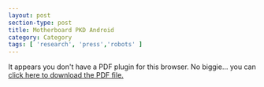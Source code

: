 ```yaml
---
layout: post
section-type: post
title: Motherboard PKD Android
category: Category
tags: [ 'research', 'press','robots' ]
---
```

<object data="https://umdrive.memphis.edu/aolney/public/press/motherboard2016.pdf" type="application/pdf" width="100%" height="600px">
 
  <p>It appears you don't have a PDF plugin for this browser.
  No biggie... you can <a href="https://umdrive.memphis.edu/aolney/public/press/motherboard2016.pdf">click here to
  download the PDF file.</a></p>
  
</object>
